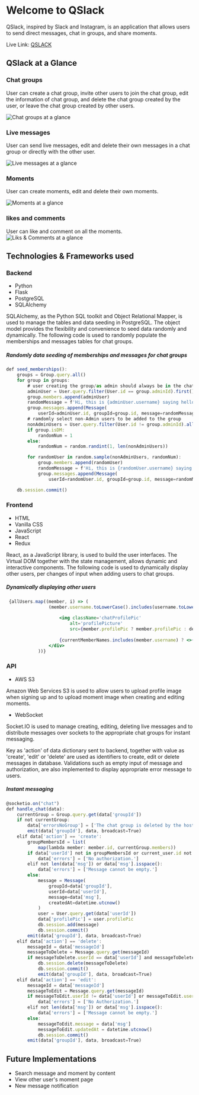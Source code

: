 # Welcome to QSlack

QSlack, inspired by Slack and Instagram, is an application that allows users to send direct messages, chat in groups, and share moments.

Live Link: [QSLACK](https://qslack-app.herokuapp.com/)


## QSlack at a Glance
### Chat groups
User can create a chat group, invite other users to join the chat group, edit the information of chat group, and delete the chat group created by the user, or leave the chat group created by other users.

![Chat groups at a glance](/react-app/src/static/readMe/groups.gif)

### Live messages
User can send live messages, edit and delete their own messages in a chat group or directly with the other user.

![Live messages at a glance](/react-app/src/static/readMe/messages.gif)

### Moments
User can create moments, edit and delete their own moments.

![Moments at a glance](/react-app/src/static/readMe/moments.gif)

### likes and comments
User can like and comment on all the moments.
![Liks & Comments at a glance](/react-app/src/static/readMe/likesAndComments.gif)

## Technologies & Frameworks used
### Backend
* Python
* Flask
* PostgreSQL
* SQLAlchemy

SQLAlchemy, as the Python SQL toolkit and Object Relational Mapper, is used to manage the tables and data seeding in PostgreSQL. The object model provides the flexibility and convenience to seed data randomly and dynamically. The following code is used to randomly populate the memberships and messages tables for chat groups. 

##### Randomly data seeding of memberships and messages for chat groups
```jsx
def seed_memberships():
    groups = Group.query.all()
    for group in groups:
        # user creating the group/as admin should always be in the chat groups
        adminUser = User.query.filter(User.id == group.adminId).first()
        group.members.append(adminUser)
        randomMessage = f'Hi, this is {adminUser.username} saying hello in # {group.name}'
        group.messages.append(Message(
            userId=adminUser.id, groupId=group.id, message=randomMessage))
        # ramdomly select non-Admin users to be added to the group
        nonAdminUsers = User.query.filter(User.id != group.adminId).all()
        if group.isDM:
            randomNum = 1
        else:
            randomNum = random.randint(1, len(nonAdminUsers))

        for randomUser in random.sample(nonAdminUsers, randomNum):
            group.members.append(randomUser)
            randomMessage = f'Hi, this is {randomUser.username} saying hello in # {group.name}'
            group.messages.append(Message(
                userId=randomUser.id, groupId=group.id, message=randomMessage))

    db.session.commit()
```

### Frontend
* HTML
* Vanilla CSS
* JavaScript
* React
* Redux

React, as a JavaScript library, is used to build the user interfaces. The Virtual DOM together with the state management, allows dynamic and interactive components.
The following code is used to dynamically display other users, per changes of input when adding users to chat groups. 

##### Dynamically displaying other users
```jsx
 {allUsers.map((member, i) => (
                (member.username.toLowerCase().includes(username.toLowerCase()) || !username.replace(/ /g, '')) && <div className="eachChatWrapper" key={`message${i}`} style={{ paddingLeft: '2%' }}>
                
                    <img className='chatProfilePic'
                        alt='profilePicture'
                        src={member.profilePic ? member.profilePic : defaultProfilePic} /> 
                    
                    {currentMemberNames.includes(member.username) ? <>{member.username} <div style={{display:'inline-block'}}>(present)</div> </> : <span>{member.username}</span> }
                </div>
            ))}
```

### API

* AWS S3

Amazon Web Services S3 is used to allow users to upload profile image when signing up and to upload moment image when creating and editing moments.

* WebSocket

Socket.IO is used to manage creating, editing, deleting live messages and to distribute messages over sockets to the appropriate chat groups for instant messaging. 

Key as 'action' of data dictionary sent to backend, together with value as 'create', 'edit' or 'delete' are used as identifiers to create, edit or delete messages in database. Validations such as empty input of message and authorization, are also implemented to display appropriate error message to users.

##### Instant messaging
``` jsx
@socketio.on("chat")
def handle_chat(data):
    currentGroup = Group.query.get(data['groupId'])
    if not currentGroup:
        data['errorsNoGroup'] = ['The chat group is deleted by the host.']
        emit(data['groupId'], data, broadcast=True)
    elif data['action'] == 'create':
        groupMembersId = list(
            map(lambda member: member.id, currentGroup.members))
        if data['userId'] not in groupMembersId or current_user.id not in groupMembersId:
            data['errors'] = ['No authorization.']
        elif not len(data['msg']) or data['msg'].isspace():
            data['errors'] = ['Message cannot be empty.']
        else:
            message = Message(
                groupId=data['groupId'],
                userId=data['userId'],
                message=data['msg'],
                createdAt=datetime.utcnow()
            )
            user = User.query.get(data['userId'])
            data['profilePic'] = user.profilePic
            db.session.add(message)
            db.session.commit()
        emit(data['groupId'], data, broadcast=True)
    elif data['action'] == 'delete':
        messageId = data['messageId']
        messageToDelete = Message.query.get(messageId)
        if messageToDelete.userId == data['userId'] and messageToDelete.userId == current_user.id:
            db.session.delete(messageToDelete)
            db.session.commit()
            emit(data['groupId'], data, broadcast=True)
    elif data['action'] == 'edit':
        messageId = data['messageId']
        messageToEdit = Message.query.get(messageId)
        if messageToEdit.userId != data['userId'] or messageToEdit.userId != current_user.id:
            data['errors'] = ['No Authorization.']
        elif not len(data['msg']) or data['msg'].isspace():
            data['errors'] = ['Message cannot be empty.']
        else:
            messageToEdit.message = data['msg']
            messageToEdit.updatedAt = datetime.utcnow()
            db.session.commit()
        emit(data['groupId'], data, broadcast=True)

```


## Future Implementations
- Search message and moment by content
- View other user's moment page
- New message notification
